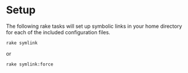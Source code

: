 # Setup

The following rake tasks will set up symbolic links in your home directory for each of the included configuration files.

    rake symlink

or 

    rake symlink:force
